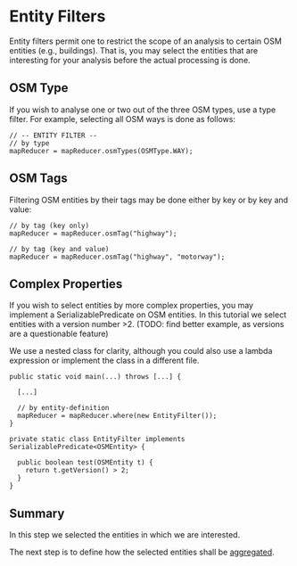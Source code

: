 # Entity Filters

Entity filters permit one to restrict the scope of an analysis
to certain OSM entities (e.g., buildings). That is, you may
select the entities that are interesting for your analysis
before the actual processing is done.


## OSM Type

If you wish to analyse one or two out of the three OSM types,
use a type filter. For example, selecting all OSM ways is done
as follows:

```
// -- ENTITY FILTER --
// by type
mapReducer = mapReducer.osmTypes(OSMType.WAY);
```


## OSM Tags

Filtering OSM entities by their tags may be done
either by key or by key and value:

```
// by tag (key only)
mapReducer = mapReducer.osmTag("highway");

// by tag (key and value)
mapReducer = mapReducer.osmTag("highway", "motorway");
```


## Complex Properties

If you wish to select entities by more complex properties, you may
implement a SerializablePredicate on OSM entities. In this tutorial
we select entities with a version number >2.
(TODO: find better example, as versions are a questionable feature)

We use a nested class for clarity, although you could also use
a lambda expression or implement the class in a different file.

```
public static void main(...) throws [...] {

  [...]

  // by entity-definition
  mapReducer = mapReducer.where(new EntityFilter());
}

private static class EntityFilter implements SerializablePredicate<OSMEntity> {

  public boolean test(OSMEntity t) {
    return t.getVersion() > 2;
  }
}

```

## Summary

In this step we selected the entities in which we are interested.

The next step is to define how the selected entities shall be 
[aggregated](aggregation-settings.md).